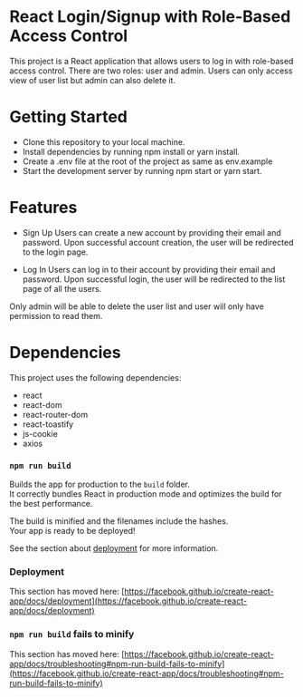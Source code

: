 # React Login/Signup with Role-Based Access Control

This project is a React application that allows users to log in with role-based access control. There are two roles: user and admin. Users can only access view of user list but admin can also delete it.

# Getting Started

- Clone this repository to your local machine.
- Install dependencies by running npm install or yarn install.
- Create a .env file at the root of the project as same as env.example
- Start the development server by running npm start or yarn start.

# Features

- Sign Up
  Users can create a new account by providing their email and password. Upon successful account creation, the user will be redirected to the login page.

- Log In
  Users can log in to their account by providing their email and password. Upon successful login, the user will be redirected to the list page of all the users.

Only admin will be able to delete the user list and user will only have permission to read them.

# Dependencies

This project uses the following dependencies:

- react
- react-dom
- react-router-dom
- react-toastify
- js-cookie
- axios

### `npm run build`

Builds the app for production to the `build` folder.\
It correctly bundles React in production mode and optimizes the build for the best performance.

The build is minified and the filenames include the hashes.\
Your app is ready to be deployed!

See the section about [deployment](https://facebook.github.io/create-react-app/docs/deployment) for more information.

### Deployment

This section has moved here: [https://facebook.github.io/create-react-app/docs/deployment](https://facebook.github.io/create-react-app/docs/deployment)

### `npm run build` fails to minify

This section has moved here: [https://facebook.github.io/create-react-app/docs/troubleshooting#npm-run-build-fails-to-minify](https://facebook.github.io/create-react-app/docs/troubleshooting#npm-run-build-fails-to-minify)
